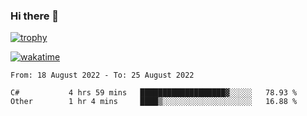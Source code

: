 ### Hi there 👋

[![trophy](https://github-profile-trophy.vercel.app/?username=cxnky&theme=dracula)](https://github.com/ryo-ma/github-profile-trophy)

[![wakatime](https://wakatime.com/badge/user/1c39c599-5497-41b9-a5be-2c4676e7fd23.svg)](https://wakatime.com/@1c39c599-5497-41b9-a5be-2c4676e7fd23)
<!--START_SECTION:waka-->

```text
From: 18 August 2022 - To: 25 August 2022

C#           4 hrs 59 mins   ███████████████████▓░░░░░   78.93 %
Other        1 hr 4 mins     ████▒░░░░░░░░░░░░░░░░░░░░   16.88 %
```

<!--END_SECTION:waka-->

